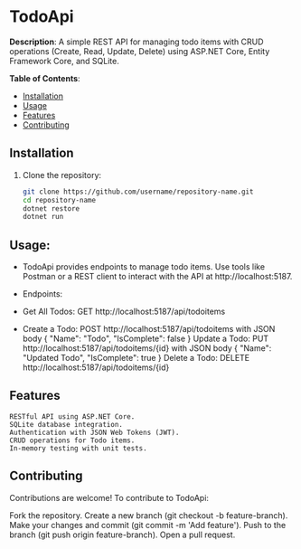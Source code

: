 # TodoApi

**Description**: A simple REST API for managing todo items with CRUD operations (Create, Read, Update, Delete) using ASP.NET Core, Entity Framework Core, and SQLite.

**Table of Contents**:
- [Installation](#installation)
- [Usage](#usage)
- [Features](#features)
- [Contributing](#contributing)
  
## Installation
1. Clone the repository:
   ```bash
   git clone https://github.com/username/repository-name.git
   cd repository-name
   dotnet restore
   dotnet run

##    **Usage**:
   - TodoApi provides endpoints to manage todo items. Use tools like Postman or a REST client to interact with the API at http://localhost:5187.

   - Endpoints:
   - Get All Todos: GET http://localhost:5187/api/todoitems
   - Create a Todo: POST http://localhost:5187/api/todoitems with JSON body { "Name": "Todo", "IsComplete": false }
    Update a Todo: PUT http://localhost:5187/api/todoitems/{id} with JSON body { "Name": "Updated Todo", "IsComplete": true }
    Delete a Todo: DELETE http://localhost:5187/api/todoitems/{id}

## Features
    RESTful API using ASP.NET Core.
    SQLite database integration.
    Authentication with JSON Web Tokens (JWT).
    CRUD operations for Todo items.
    In-memory testing with unit tests.

## Contributing
  Contributions are welcome! To contribute to TodoApi:
  
  Fork the repository.
  Create a new branch (git checkout -b feature-branch).
  Make your changes and commit (git commit -m 'Add feature').
  Push to the branch (git push origin feature-branch).
  Open a pull request.
